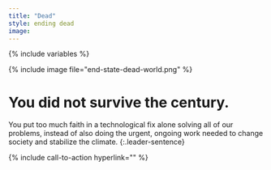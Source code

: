 ```yaml
---
title: "Dead"
style: ending dead
image: 
---
```


{% include variables %}

{% include image file="end-state-dead-world.png" %}

# You did not survive the century.

You put too much faith in a technological fix alone solving all of our problems, instead of also doing the urgent, ongoing work needed to change society and stabilize the climate.
{:.leader-sentence}

{% include call-to-action
    hyperlink=""
%}
